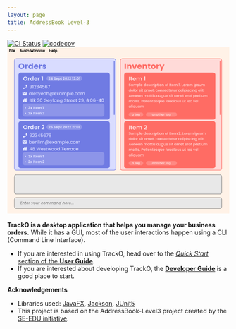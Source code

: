 ```yaml
---
layout: page
title: AddressBook Level-3
---
```


[![CI Status](https://github.com/AY2223S1-CS2103T-W15-3/tp/workflows/Java%20CI/badge.svg)](https://github.com/AY2223S1-CS2103T-W15-3/tp/actions)
[![codecov](https://codecov.io/gh/AY2223S1-CS2103T-W15-3/tp/branch/master/graph/badge.svg?token=H2G32SVMDR)](https://codecov.io/gh/AY2223S1-CS2103T-W15-3/tp)
![Ui](images/Ui.png)

**TrackO is a desktop application that helps you manage your business orders.** While it has a GUI, most of the user interactions happen using a CLI (Command Line Interface).

* If you are interested in using TrackO, head over to the [_Quick Start_ section of the **User Guide**](UserGuide.html#quick-start).
* If you are interested about developing TrackO, the [**Developer Guide**](DeveloperGuide.html) is a good place to start.


**Acknowledgements**

* Libraries used: [JavaFX](https://openjfx.io/), [Jackson](https://github.com/FasterXML/jackson), [JUnit5](https://github.com/junit-team/junit5)
* This project is based on the AddressBook-Level3 project created by the [SE-EDU initiative](https://se-education.org).